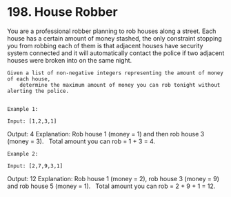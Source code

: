 # 198. House Robber

You are a professional robber planning to rob houses along a street. Each house has a certain
        amount of money stashed, the only constraint stopping you from robbing each of them is that
        adjacent houses have security system connected and it will automatically contact the
            police if two adjacent houses were broken into on the same night.

    Given a list of non-negative integers representing the amount of money of each house,
        determine the maximum amount of money you can rob tonight without alerting the police.
    

    Example 1:

    Input: [1,2,3,1]
Output: 4
Explanation: Rob house 1 (money = 1) and then rob house 3 (money = 3).
             Total amount you can rob = 1 + 3 = 4.

    Example 2:

    Input: [2,7,9,3,1]
Output: 12
Explanation: Rob house 1 (money = 2), rob house 3 (money = 9) and rob house 5 (money = 1).
             Total amount you can rob = 2 + 9 + 1 = 12.